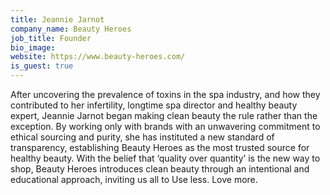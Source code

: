 ```yaml
---
title: Jeannie Jarnot
company_name: Beauty Heroes
job_title: Founder
bio_image:
website: https://www.beauty-heroes.com/
is_guest: true
---
```


After uncovering the prevalence of toxins in the spa industry, and how they contributed to her infertility, longtime spa director and healthy beauty expert, Jeannie Jarnot began making clean beauty the rule rather than the exception. By working only with brands with an unwavering commitment to ethical sourcing and purity, she has instituted a new standard of transparency, establishing Beauty Heroes as the most trusted source for healthy beauty. With the belief that ‘quality over quantity’ is the new way to shop, Beauty Heroes introduces clean beauty through an intentional and educational approach, inviting us all to Use less. Love more.
